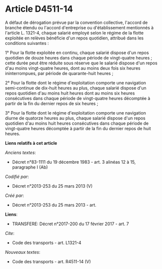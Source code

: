 # Article D4511-14

A défaut de dérogation prévue par la convention collective, l'accord de branche étendu ou l'accord d'entreprise ou
d'établissement mentionnés à l'article L. 1321-4, chaque salarié employé selon le régime de la flotte exploitée en relèves
bénéficie d'un repos quotidien, attribué dans les conditions suivantes : 

1° Pour la flotte exploitée en continu, chaque salarié dispose d'un repos quotidien de douze heures dans chaque période de
vingt-quatre heures ; cette durée peut être réduite sous réserve que le salarié dispose d'un repos d'au moins vingt-quatre
heures, dont au moins deux fois six heures ininterrompues, par période de quarante-huit heures ; 

2° Pour la flotte dont le régime d'exploitation comporte une navigation semi-continue de dix-huit heures au plus, chaque
salarié dispose d'un repos quotidien d'au moins huit heures dont au moins six heures consécutives dans chaque période de
vingt-quatre heures décomptée à partir de la fin du dernier repos de six heures ; 

3° Pour la flotte dont le régime d'exploitation comporte une navigation diurne de quatorze heures au plus, chaque salarié
dispose d'un repos quotidien d'au moins huit heures consécutives dans chaque période de vingt-quatre heures décomptée à
partir de la fin du dernier repos de huit heures.

**Liens relatifs à cet article**

_Anciens textes_:

  - Décret n°83-1111 du 19 décembre 1983 - art. 3 alinéas 12 à 15, paragraphe I (Ab)

_Codifié par_:

  - Décret n°2013-253 du 25 mars 2013 (V)

_Créé par_:

  - Décret n°2013-253 du 25 mars 2013 - art.

**Liens**:

  - TRANSFERE: Décret n°2017-200 du 17 février 2017 - art. 7

_Cite_:

  - Code des transports - art. L1321-4

_Nouveaux textes_:

  - Code des transports - art. R4511-14 (V)
